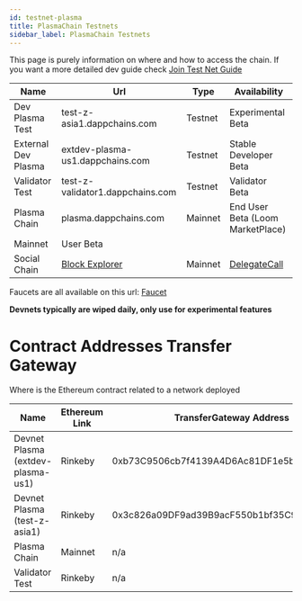 ```yaml
---
id: testnet-plasma
title: PlasmaChain Testnets
sidebar_label: PlasmaChain Testnets
---
```


This page is purely information on where and how to access the chain.
If you want a more detailed dev guide check [Join Test Net Guide](join-testnet.html)

Name           | Url                              | Type      | Availability
-------------- | -------------------------------- | --------- |----------------
Dev Plasma Test| test-z-asia1.dappchains.com      | Testnet   | Experimental Beta
External Dev Plasma | extdev-plasma-us1.dappchains.com | Testnet   | Stable Developer Beta
Validator Test | test-z-validator1.dappchains.com | Testnet   | Validator Beta
Plasma Chain   | plasma.dappchains.com            | Mainnet   | End User Beta (Loom MarketPlace)
Mainnet   | User Beta
Social Chain   | [Block Explorer](https://blockchain.delegatecall.com) | Mainnet | [DelegateCall](https://delegatecall.com)

Faucets are all available on this url: [Faucet](http://faucet.dappchains.com)

**Devnets typically are wiped daily, only use for experimental features**

# Contract Addresses Transfer Gateway

Where is the Ethereum contract related to a network deployed

Name           | Ethereum Link | TransferGateway Address
-------------  | ------------- | ------------------------
Devnet Plasma (extdev-plasma-us1)  | Rinkeby       | 0xb73C9506cb7f4139A4D6Ac81DF1e5b6756Fab7A2
Devnet Plasma (test-z-asia1) | Rinkeby       | 0x3c826a09DF9ad39B9acF550b1bf35C9b6AfCd943
Plasma Chain   | Mainnet       | n/a
Validator Test | Rinkeby       | n/a

